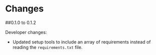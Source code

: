 # Changes

##0.1.0 to 0.1.2

Developer changes:

- Updated setup tools to include an array of requirements instead of reading the `requirements.txt` file.
